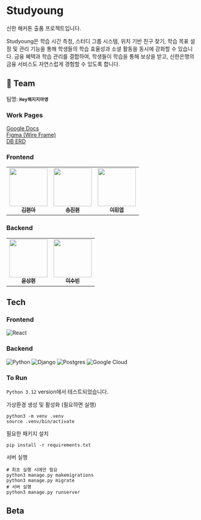 # Studyoung

신한 해커톤 출품 프로젝트입니다.  

Studyoung은 학습 시간 측정, 스터디 그룹 시스템, 위치 기반 친구 찾기, 학습 목표 설정 및 관리 기능을 통해 학생들의 학습 효율성과 소셜 활동을 동시에 강화할 수 있습니다. 금융 혜택과 학습 관리를 결합하여, 학생들이 학습을 통해 보상을 받고, 신한은행의 금융 서비스도 자연스럽게 경험할 수 있도록 합니다.

## 👥 Team

팀명: **`Hey해지지마영`**

### Work Pages
[Google Docs](https://docs.google.com/document/d/1MFORXQ5TRO2KhZZnXdwOpIB8Bm0mYklSr0E40iUTmOI/edit?tab=t.u8u8bbapyy73)  
[Figma (Wire Frame)](https://www.figma.com/design/GrrarW92keO7xxN0aOnlwV/Hey%ED%95%B4%EC%A7%80%EC%A7%80%EB%A7%88%EC%98%81?t=UfjBYhAdrvaYJIiM-0)  
[DB ERD](https://dbdiagram.io/d/Studyoung-6891975edd90d17865715b99)  

### Frontend
<table>
  <tbody>
    <tr>
      <td align="center"><a href="https://github.com/wynsumhi"><img src="https://avatars.githubusercontent.com/u/100817058?v=4" width="100px;" alt=""/><br /><sub><b>김현아</b></sub></a><br /></td>
      <td align="center"><a href="https://github.com/songjinhyun"><img src="https://avatars.githubusercontent.com/u/58201319?v=4" width="100px;" alt=""/><br /><sub><b>송진현</b></sub></a><br /></td>
      <td align="center"><a href="https://github.com/gyqls080813"><img src="https://avatars.githubusercontent.com/u/124768918?v=4" width="100px;" alt=""/><br /><sub><b>이민엽</b></sub></a><br /></td>
    </tr>
  </tbody>
</table>  

### Backend
<table>
  <tbody>
    <tr>
      <td align="center"><a href="https://github.com/sanghyeom"><img src="https://avatars.githubusercontent.com/u/95522882?v=4" width="100px;" alt=""/><br /><sub><b>윤상현</b></sub></a><br /></td>
      <td align="center"><a href="https://github.com/subillie"><img src="https://avatars.githubusercontent.com/u/112736264?v=4" width="100px;" alt=""/><br /><sub><b>이수빈</b></sub></a><br /></td>
    </tr>
  </tbody>
</table>  

## Tech

### Frontend
![React](https://img.shields.io/badge/react-%2320232a.svg?style=for-the-badge&logo=react&logoColor=%2361DAFB)

### Backend
![Python](https://img.shields.io/badge/python-3670A0?style=for-the-badge&logo=python&logoColor=ffdd54)
![Django](https://img.shields.io/badge/django-%23092E20.svg?style=for-the-badge&logo=django&logoColor=white)
![Postgres](https://img.shields.io/badge/postgres-%23316192.svg?style=for-the-badge&logo=postgresql&logoColor=white)
![Google Cloud](https://img.shields.io/badge/GoogleCloud-%234285F4.svg?style=for-the-badge&logo=google-cloud&logoColor=white)

### To Run
`Python 3.12` version에서 테스트되었습니다.  

가상환경 생성 및 활성화 (필요하면 실행)
```shell
python3 -m venv .venv
source .venv/bin/activate
```

필요한 패키지 설치
```shell
pip install -r requirements.txt
```

서버 실행
```shell
# 최초 실행 시에만 필요
python3 manage.py makemigrations
python3 manage.py migrate
# 서버 실행
python3 manage.py runserver
```

## Beta
